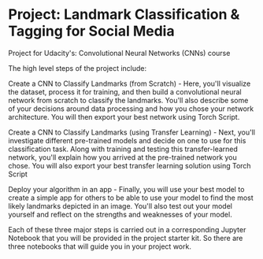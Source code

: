 # Project: Landmark Classification & Tagging for Social Media 

 Project for Udacity's: Convolutional Neural Networks (CNNs) course

The high level steps of the project include:

Create a CNN to Classify Landmarks (from Scratch) - Here, you'll 
visualize the dataset, process it for training, and then build a 
convolutional neural network from scratch to classify the 
landmarks. You'll also describe some of your decisions around data 
processing and how you chose your network architecture. You will 
then export your best network using Torch Script.

Create a CNN to Classify Landmarks (using Transfer Learning) - 
Next, you'll investigate different pre-trained models and decide 
on one to use for this classification task. Along with training 
and testing this transfer-learned network, you'll explain how you 
arrived at the pre-trained network you chose. You will also export 
your best transfer learning solution using Torch Script

Deploy your algorithm in an app - Finally, you will use your best 
model to create a simple app for others to be able to use your 
model to find the most likely landmarks depicted in an image. 
You'll also test out your model yourself and reflect on the 
strengths and weaknesses of your model.

Each of these three major steps is carried out in a corresponding 
Jupyter Notebook that you will be provided in the project starter 
kit. So there are three notebooks that will guide you in your 
project work. 

